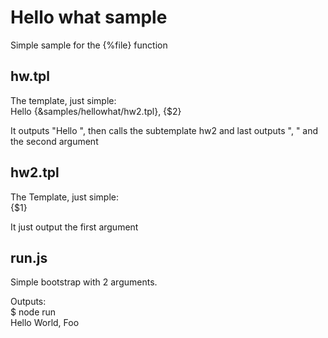 Hello what sample
============

Simple sample for the {%file} function

hw.tpl
------

The template, just simple:<br />
    Hello {&samples/hellowhat/hw2.tpl}, {$2}

It outputs "Hello ", then calls the subtemplate hw2 and last outputs ", " and the second argument

hw2.tpl
-------

The Template, just simple:<br />
	{$1}

It just output the first argument

run.js
------

Simple bootstrap with 2 arguments.

Outputs:<br />
$ node run<br />
Hello World, Foo
